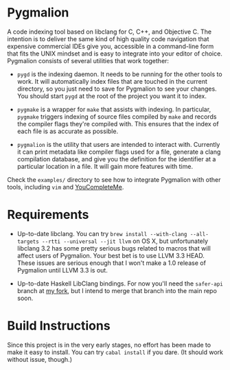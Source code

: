 Pygmalion
=========

A code indexing tool based on libclang for C, C++, and Objective C. The
intention is to deliver the same kind of high quality code navigation that
expensive commercial IDEs give you, accessible in a command-line form that fits
the UNIX mindset and is easy to integrate into your editor of choice. Pygmalion
consists of several utilities that work together:

* `pygd` is the indexing daemon. It needs to be running for the other tools to
  work. It will automatically index files that are touched in the current
  directory, so you just need to save for Pygmalion to see your changes. You
  should start `pygd` at the root of the project you want it to index.

* `pygmake` is a wrapper for `make` that assists with indexing. In particular,
  `pygmake` triggers indexing of source files compiled by `make` and records the
  compiler flags they're compiled with. This ensures that the index of each file
  is as accurate as possible.

* `pygmalion` is the utility that users are intended to interact with. Currently
  it can print metadata like compiler flags used for a file, generate a clang
  compilation database, and give you the definition for the identifier at a
  particular location in a file. It will gain more features with time.

Check the `examples/` directory to see how to integrate Pygmalion with other
tools, including `vim` and
[YouCompleteMe](https://github.com/Valloric/YouCompleteMe).

Requirements
============

- Up-to-date libclang. You can try `brew install --with-clang --all-targets
  --rtti --universal --jit llvm` on OS X, but unfortunately libclang 3.2 has
  some pretty serious bugs related to macros that will affect users of
  Pygmalion. Your best bet is to use LLVM 3.3 HEAD. These issues are serious
  enough that I won't make a 1.0 release of Pygmalion until LLVM 3.3 is out.

- Up-to-date Haskell LibClang bindings. For now you'll need the `safer-api`
  branch at [my fork](https://github.com/sfowler/LibClang/tree/safer-api), but I
  intend to merge that branch into the main repo soon.

Build Instructions
==================

Since this project is in the very early stages, no effort has been made to make
it easy to install. You can try `cabal install` if you dare. (It should work
without issue, though.)
